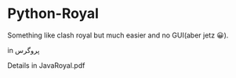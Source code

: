 # Python-Royal
Something like clash royal but much easier and no GUI(aber jetz 😀).

in پروگرس

Details in JavaRoyal.pdf
